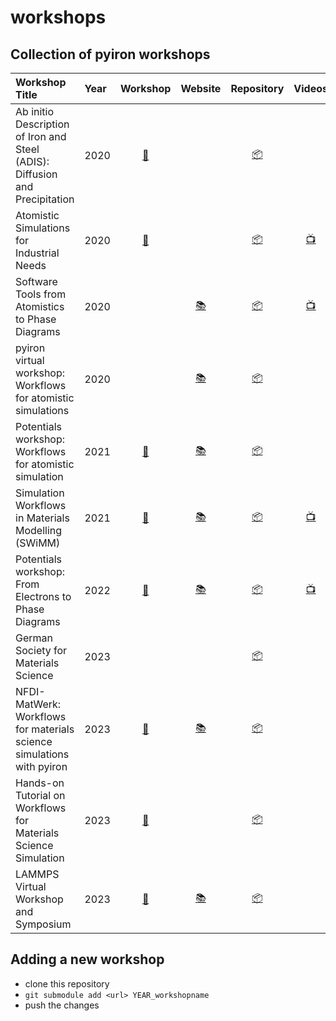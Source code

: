 # workshops

## Collection of pyiron workshops

| Workshop Title | Year | Workshop | Website | Repository | Videos |
|:---------------|:-----|:--------:|:-------:|:----------:|:------:|
| Ab initio Description of Iron and Steel (ADIS): Diffusion and Precipitation | 2020 | [:memo:](https://www.mpie.de/4433801/adis2020) | | [:package:](https://github.com/pyiron/ADIS-workshop-2020) |  | 
| Atomistic Simulations for Industrial Needs | 2020 | [:memo:](https://www.nist.gov/news-events/events/2020/08/atomistic-simulations-industrial-needs) | | [:package:](https://github.com/pyiron/NIST-workshop-2020) | [:tv:](https://www.youtube.com/watch?v=jQGYUgJK3Ug) | 
| Software Tools from Atomistics to Phase Diagrams | 2020 | | [:books:](https://pyiron.org/phasediagram-workshop-2020/) | [:package:](https://github.com/pyiron/phasediagram-workshop-2020) | [:tv:](https://www.youtube.com/playlist?list=PL7AkGfbmuLRReeaQmsTl-vaDyEZR8ROkx) | 
| pyiron virtual workshop: Workflows for atomistic simulations | 2020 | | [:books:](https://pyiron.org/pyiron-virtual-workshop-2020) | [:package:](https://github.com/pyiron/pyiron-virtual-workshop-2020) | | 
| Potentials workshop: Workflows for atomistic simulation | 2021 | [:memo:](http://potentials.rub.de/2021/index.php) | [:books:](https://pyiron.org/potentials-workshop-2021/) | [:package:](https://github.com/pyiron/potentials-workshop-2021) | | 
| Simulation Workflows in Materials Modelling (SWiMM) | 2021 | [:memo:](https://www.cecam.org/workshop-details/27) | [:books:](http://pyiron.org/swimm-workshop-2021/) | [:package:](https://github.com/pyiron/swimm-workshop-2021) | [:tv:](https://www.youtube.com/playlist?list=PL7AkGfbmuLRQeJ-Koq_6m99Lq4mueF2L-) |
| Potentials workshop: From Electrons to Phase Diagrams | 2022 | [:memo:](http://potentials.rub.de/2022/index.php) | [:books:](http://pyiron.org/potentials-workshop-2022/intro.html) | [:package:](https://github.com/pyiron/potentials-workshop-2022) | [:tv:](https://www.youtube.com/watch?v=8NP3DpUkg6U) | 
| German Society for Materials Science | 2023 | | | [:package:](https://github.com/pyiron/DGM_workshop/) | | 
| NFDI-MatWerk: Workflows for materials science simulations with pyiron | 2023 | [:memo:](https://nfdi-matwerk.de/nfdi/2023/program/scientific-program) | [:books:](https://pyiron.org/NFDI-Matwerk-workshop-2023/intro.html) | [:package:](https://github.com/pyiron/NFDI-Matwerk-workshop-2023) | | 
| Hands-on Tutorial on Workflows for Materials Science Simulation | 2023 | [:memo:](https://www.dpg-verhandlungen.de/year/2023/conference/skm/part/mm/session/1/contribution/1) | | [:package:](https://github.com/pyiron/dpg-workflows-tutorial-2023) | | 
| LAMMPS Virtual Workshop and Symposium | 2023 | [:memo:](https://www.lammps.org/workshops/Aug23/) | [:books:](http://pyiron.org/lammps-workshop-2023) | [:package:](https://github.com/pyiron/lammps-workshop-2023) | | 

## Adding a new workshop
- clone this repository
- `git submodule add <url> YEAR_workshopname`
- push the changes

